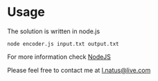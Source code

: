 # Usage

The solution is written in node.js

```
node encoder.js input.txt output.txt
```
For more information check [NodeJS](http://nodejs.org)

Please feel free to contact me at l.natus@live.com

